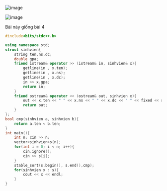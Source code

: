 ![image](https://github.com/Llam-a/Practice_Cpp/assets/115911041/f58377e6-d97f-40cf-aff7-3d65b0f42ea8)

![image](https://github.com/Llam-a/Practice_Cpp/assets/115911041/06b49e7b-6334-440f-986e-4ff522b82203)

Bài này giống bài 4

```cpp
#include<bits/stdc++.h>

using namespace std;
struct sinhvien{
    string ten,ns,dc;
    double gpa;
    friend istream& operator >> (istream& in, sinhvien& x){
        getline(in , x.ten);
        getline(in , x.ns);
        getline(in , x.dc);
        in >> x.gpa;
        return in;
    }
    friend ostream& operator << (ostream& out, sinhvien x){
        out << x.ten << " " << x.ns << " " << x.dc << " " << fixed << setprecision(2) << x.gpa;
        return out;
    }
};
bool cmp(sinhvien a, sinhvien b){
    return a.ten < b.ten;
}
int main(){
    int n; cin >> n;
    vector<sinhvien>s(n);
    for(int i = 0; i < n; i++){
        cin.ignore();
        cin >> s[i];
    }
    stable_sort(s.begin(), s.end(),cmp);
    for(sinhvien x : s){
        cout << x << endl;
    }
}
```
